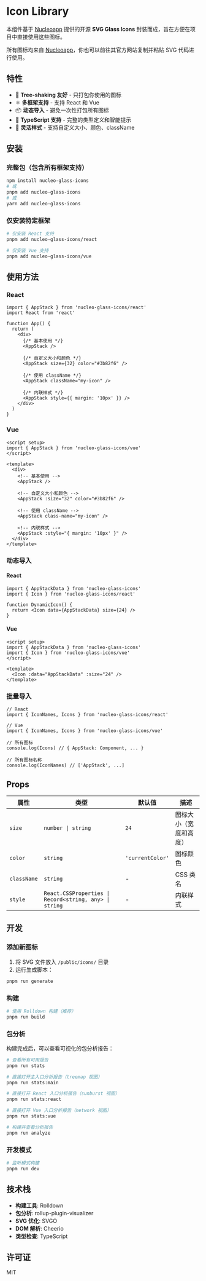 # Icon Library

本组件基于 [Nucleoapp](https://nucleoapp.com/svg-glass-icons) 提供的开源 **SVG Glass Icons** 封装而成，旨在方便在项目中直接使用这些图标。

所有图标均来自 [Nucleoapp](https://nucleoapp.com/svg-glass-icons)，你也可以前往其官方网站复制并粘贴 SVG 代码进行使用。

## 特性

- 🌳 **Tree-shaking 友好** - 只打包你使用的图标
- ⚛️ **多框架支持** - 支持 React 和 Vue
- 📦 **动态导入** - 避免一次性打包所有图标
- 🎯 **TypeScript 支持** - 完整的类型定义和智能提示
- 🔧 **灵活样式** - 支持自定义大小、颜色、className

## 安装

### 完整包（包含所有框架支持）

```bash
npm install nucleo-glass-icons
# 或
pnpm add nucleo-glass-icons
# 或
yarn add nucleo-glass-icons
```

### 仅安装特定框架

```bash
# 仅安装 React 支持
pnpm add nucleo-glass-icons/react

# 仅安装 Vue 支持
pnpm add nucleo-glass-icons/vue
```

## 使用方法

### React

```tsx
import { AppStack } from 'nucleo-glass-icons/react'
import React from 'react'

function App() {
  return (
    <div>
      {/* 基本使用 */}
      <AppStack />

      {/* 自定义大小和颜色 */}
      <AppStack size={32} color="#3b82f6" />

      {/* 使用 className */}
      <AppStack className="my-icon" />

      {/* 内联样式 */}
      <AppStack style={{ margin: '10px' }} />
    </div>
  )
}
```

### Vue

```vue
<script setup>
import { AppStack } from 'nucleo-glass-icons/vue'
</script>

<template>
  <div>
    <!-- 基本使用 -->
    <AppStack />

    <!-- 自定义大小和颜色 -->
    <AppStack :size="32" color="#3b82f6" />

    <!-- 使用 className -->
    <AppStack class-name="my-icon" />

    <!-- 内联样式 -->
    <AppStack :style="{ margin: '10px' }" />
  </div>
</template>
```

### 动态导入

#### React

```tsx
import { AppStackData } from 'nucleo-glass-icons'
import { Icon } from 'nucleo-glass-icons/react'

function DynamicIcon() {
  return <Icon data={AppStackData} size={24} />
}
```

#### Vue

```vue
<script setup>
import { AppStackData } from 'nucleo-glass-icons'
import { Icon } from 'nucleo-glass-icons/vue'
</script>

<template>
  <Icon :data="AppStackData" :size="24" />
</template>
```

### 批量导入

```tsx
// React
import { IconNames, Icons } from 'nucleo-glass-icons/react'

// Vue
import { IconNames, Icons } from 'nucleo-glass-icons/vue'

// 所有图标
console.log(Icons) // { AppStack: Component, ... }

// 所有图标名称
console.log(IconNames) // ['AppStack', ...]
```

## Props

| 属性 | 类型 | 默认值 | 描述 |
|------|------|--------|------|
| `size` | `number \| string` | `24` | 图标大小（宽度和高度） |
| `color` | `string` | `'currentColor'` | 图标颜色 |
| `className` | `string` | - | CSS 类名 |
| `style` | `React.CSSProperties \| Record<string, any> \| string` | - | 内联样式 |

## 开发

### 添加新图标

1. 将 SVG 文件放入 `/public/icons/` 目录
2. 运行生成脚本：

```bash
pnpm run generate
```

### 构建

```bash
# 使用 Rolldown 构建（推荐）
pnpm run build

```

### 包分析

构建完成后，可以查看可视化的包分析报告：

```bash
# 查看所有可用报告
pnpm run stats

# 直接打开主入口分析报告（treemap 视图）
pnpm run stats:main

# 直接打开 React 入口分析报告（sunburst 视图）
pnpm run stats:react

# 直接打开 Vue 入口分析报告（network 视图）
pnpm run stats:vue

# 构建并查看分析报告
pnpm run analyze
```

### 开发模式

```bash
# 监听模式构建
pnpm run dev
```

## 技术栈

- **构建工具**: Rolldown
- **包分析**: rollup-plugin-visualizer
- **SVG 优化**: SVGO
- **DOM 解析**: Cheerio
- **类型检查**: TypeScript

## 许可证

MIT
